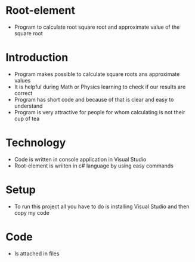 # Root-element
- Program to calculate root square root and approximate value of the square root

# Introduction
- Program makes possible to calculate square roots ans approximate values
- It is helpful during Math or Physics learning to check if our results are correct
- Program has short code and because of that is clear and easy to understand
- Program is very attractive for people for whom calculating is not their cup of tea

# Technology
- Code is written in console application in Visual Studio
- Root-element is wriiten in c# language by using easy commands

# Setup
- To run this project all you have to do is installing Visual Studio and then copy my code

# Code
- Is attached in files
